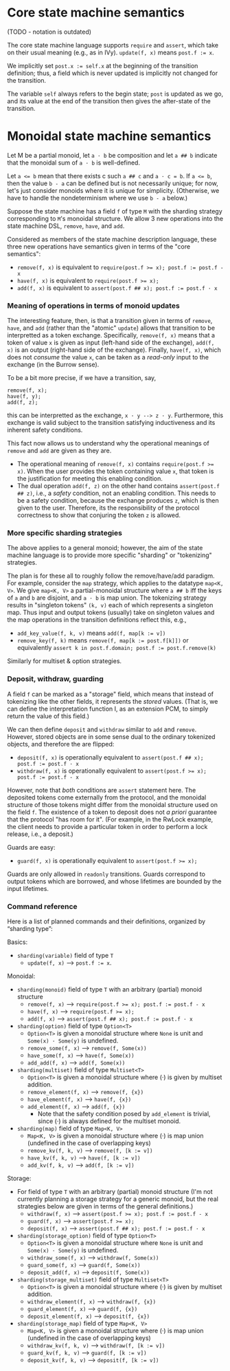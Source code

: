 # Core state machine semantics

(TODO - notation is outdated)

The core state machine language supports `require` and `assert`, which take on their usual meaning (e.g., as in IVy). `update(f, x)` means `post.f := x`.

We implicitly set `post.x := self.x` at the beginning of the transition definition; thus, a field which is never updated is implicitly not changed for the transition.

The variable `self` always refers to the begin state; `post` is updated as we go, and its value at the end of the transition then gives the after-state of the transition.

# Monoidal state machine semantics

Let M be a partial monoid, let `a · b` be composition and let `a ## b` indicate that the monoidal sum of `a · b` is well-defined.

Let `a <= b` mean that there exists c such `a ## c` and `a · c = b`. If `a <= b`, then the value `b - a` can be defined but is not necessarily unique; for now, let's just consider monoids where it is unique for simplicity. (Otherwise, we have to handle the nondeterminism where we use `b - a` below.)

Suppose the state machine has a field `f` of type `M` with the sharding strategy corresponding to `M`'s monoidal structure. We allow 3 new operations into the state machine DSL, `remove`, `have`, and `add`.

Considered as members of the state machine description language, these three new operations have semantics given in terms of the "core semantics":

 * `remove(f, x)` is equivalent to `require(post.f >= x); post.f := post.f - x`
 * `have(f, x)` is equivalent to `require(post.f >= x);`
 * `add(f, x)` is equivalent to `assert(post.f ## x); post.f := post.f · x`

### Meaning of operations in terms of monoid updates

The interesting feature, then, is that a transition given in terms of `remove`, `have`, and `add` (rather than the "atomic" `update`) allows that transition to be interpretted as a token exchange. Specifically, `remove(f, x)` means that a token of value `x` is given as input (left-hand side of the exchange), `add(f, x)` is an output (right-hand side of the exchange). Finally, `have(f, x)`, which does not _consume_ the value `x`, can be taken as a _read-only_ input to the exchange (in the Burrow sense). 

To be a bit more precise, if we have a transition, say,

```
remove(f, x);
have(f, y);
add(f, z);
```

this can be interpretted as the exchange, `x · y --> z · y`. Furthermore, this exchange is valid subject to the transition satisfying inductiveness and its inherent safety conditions.

This fact now allows us to understand why the operational meanings of `remove` and `add` are given as they are.

 * The operational meaning of `remove(f, x)` contains `require(post.f >= x)`. When the user provides the token containing value `x`, that token is the justification for meeting this enabling condition.
 * The dual operation `add(f, z)` on the other hand contains `assert(post.f ## z)`, i.e., a _safety_ condition, not an enabling condition. This needs to be a safety condition, because the exchange produces `z`, which is then given to the user. Therefore, its the responsibility of the protocol correctness to show that conjuring the token `z` is allowed.

### More specific sharding strategies

The above applies to a general monoid; however, the aim of the state machine language is to provide more specific "sharding" or "tokenizing" strategies.

The plan is for these all to roughly follow the remove/have/add paradigm. For example, consider the `map` strategy, which applies to the datatype `map<K, V>`. We give `map<K, V>` a partial-monoidal structure where `a ## b` iff the keys of `a` and `b` are disjoint, and `a · b` is map union. The tokenizing strategy results in "singleton tokens" `(k, v)` each of which represents a singleton map. Thus input and output tokens (usually) take on singleton values and the map operations in the transition definitions reflect this, e.g.,

 * `add_key_value(f, k, v)` means `add(f, map[k := v])`
 * `remove_key(f, k)` means `remove(f, map[k := post.f[k]])` or equivalently `assert k in post.f.domain; post.f := post.f.remove(k)`

Similarly for multiset & option strategies.

### Deposit, withdraw, guarding

A field `f` can be marked as a "storage" field, which means that instead of tokenizing like the other fields, it represents the _stored_ values. (That is, we can define the interpretation function I, as an extension PCM, to simply return the value of this field.)

We can then define `deposit` and `withdraw` similar to `add` and `remove`. However, stored objects are in some sense dual to the ordinary tokenized objects, and therefore the  are flipped:

 * `deposit(f, x)` is operationally equivalent to `assert(post.f ## x); post.f := post.f · x`
 * `withdraw(f, x)` is operationally equivalent to `assert(post.f >= x); post.f := post.f - x`

However, note that _both_ conditions are `assert` statement here. The deposited tokens come externally from the protocol, and the monoidal structure of those tokens might differ from the monoidal structure used on the field `f`. The existence of a token to deposit does not _a priori_ guarantee that the protocol "has room for it". (For example, in the RwLock example, the client needs to provide a particular token in order to perform a lock release, i.e., a deposit.)

Guards are easy:

 * `guard(f, x)` is operationally equivalent to `assert(post.f >= x);`
 
Guards are only allowed in `readonly` transitions. Guards correspond to output tokens which are borrowed, and whose lifetimes are bounded by the input lifetimes.

### Command reference

Here is a list of planned commands and their definitions, organized by “sharding type”:

Basics:

 * `sharding(variable)` field of type `T`
   * `update(f, x)` --> `post.f := x`.

Monoidal:

 * `sharding(monoid)` field of type `T` with an arbitrary (partial) monoid structure
   * `remove(f, x)` --> `require(post.f >= x); post.f := post.f - x`
   * `have(f, x)` --> `require(post.f >= x);`
   * `add(f, x)` --> `assert(post.f ## x); post.f := post.f · x`
 * `sharding(option)` field of type `Option<T>`
   * `Option<T>` is given a monoidal structure where `None` is unit and `Some(x) · Some(y)` is undefined.
   * `remove_some(f, x)` --> `remove(f, Some(x))`
   * `have_some(f, x)` --> `have(f, Some(x))`
   * `add_add(f, x)` --> `add(f, Some(x))`
 * `sharding(multiset)` field of type `Multiset<T>`
   * `Option<T>` is given a monoidal structure where (·) is given by multiset addition.
   * `remove_element(f, x)` --> `remove(f, {x})`
   * `have_element(f, x)` --> `have(f, {x})`
   * `add_element(f, x)` --> `add(f, {x})`
     * Note that the safety condition posed by `add_element` is trivial, since (·) is always defined for the multiset monoid.
 * `sharding(map)` field of type `Map<K, V>`
   * `Map<K, V>` is given a monoidal structure where (·) is map union (undefined in the case of overlapping keys)
   * `remove_kv(f, k, v)` --> `remove(f, [k := v])`
   * `have_kv(f, k, v)` --> `have(f, [k := v])`
   * `add_kv(f, k, v)` --> `add(f, [k := v])`

Storage:

 * For field of type `T` with an arbitrary (partial) monoid structure (I'm not currently planning a storage strategy for a generic monoid, but the real strategies below are given in terms of the general definitions.) 
   * `withdraw(f, x)` --> `assert(post.f >= x); post.f := post.f - x`
   * `guard(f, x)` --> `assert(post.f >= x);`
   * `deposit(f, x)` --> `assert(post.f ## x); post.f := post.f · x`
 * `sharding(storage_option)` field of type `Option<T>`
   * `Option<T>` is given a monoidal structure where `None` is unit and `Some(x) · Some(y)` is undefined.
   * `withdraw_some(f, x)` --> `withdraw(f, Some(x))`
   * `guard_some(f, x)` --> `guard(f, Some(x))`
   * `deposit_add(f, x)` --> `deposit(f, Some(x))`
 * `sharding(storage_multiset)` field of type `Multiset<T>`
   * `Option<T>` is given a monoidal structure where (·) is given by multiset addition.
   * `withdraw_element(f, x)` --> `withdraw(f, {x})`
   * `guard_element(f, x)` --> `guard(f, {x})`
   * `deposit_element(f, x)` --> `deposit(f, {x})`
 * `sharding(storage_map)` field of type `Map<K, V>`
   * `Map<K, V>` is given a monoidal structure where (·) is map union (undefined in the case of overlapping keys)
   * `withdraw_kv(f, k, v)` --> `withdraw(f, [k := v])`
   * `guard_kv(f, k, v)` --> `guard(f, [k := v])`
   * `deposit_kv(f, k, v)` --> `deposit(f, [k := v])`

